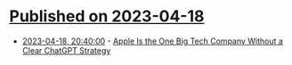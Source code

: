 # [Published on 2023-04-18](index.md)

* [2023-04-18, 20:40:00](https://apple.slashdot.org/story/23/04/18/1452217/apple-is-the-one-big-tech-company-without-a-clear-chatgpt-strategy?utm_source=rss1.0mainlinkanon&utm_medium=feed) - [Apple Is the One Big Tech Company Without a Clear ChatGPT Strategy](https://apple.slashdot.org/story/23/04/18/1452217/apple-is-the-one-big-tech-company-without-a-clear-chatgpt-strategy?utm_source=rss1.0mainlinkanon&utm_medium=feed)
